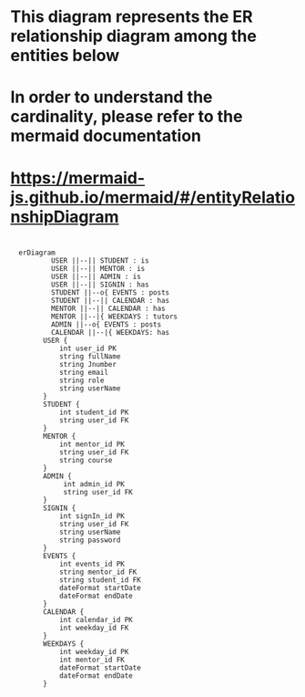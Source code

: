 # This diagram represents the ER relationship diagram among the entities below

#

# In order to understand the cardinality, please refer to the mermaid documentation

# https://mermaid-js.github.io/mermaid/#/entityRelationshipDiagram

#

#

#

#

```mermaid
  erDiagram
          USER ||--|| STUDENT : is
          USER ||--|| MENTOR : is
          USER ||--|| ADMIN : is
          USER ||--|| SIGNIN : has
          STUDENT ||--o{ EVENTS : posts
          STUDENT ||--|| CALENDAR : has
          MENTOR ||--|| CALENDAR : has
          MENTOR ||--|{ WEEKDAYS : tutors
          ADMIN ||--o{ EVENTS : posts
          CALENDAR ||--|{ WEEKDAYS: has
        USER {
            int user_id PK
            string fullName
            string Jnumber
            string email
            string role
            string userName
        }
        STUDENT {
            int student_id PK
            string user_id FK
        }
        MENTOR {
            int mentor_id PK
            string user_id FK
            string course
        }
        ADMIN {
             int admin_id PK
             string user_id FK
        }
        SIGNIN {
            int signIn_id PK
            string user_id FK
            string userName
            string password
        }
        EVENTS {
            int events_id PK
            string mentor_id FK
            string student_id FK
            dateFormat startDate
            dateFormat endDate
        }
        CALENDAR {
            int calendar_id PK
            int weekday_id FK
        }
        WEEKDAYS {
            int weekday_id PK
            int mentor_id FK
            dateFormat startDate
            dateFormat endDate
        }
```
